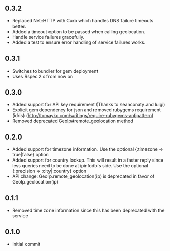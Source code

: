 ## 0.3.2

* Replaced Net::HTTP with Curb which handles DNS failure timeouts better.
* Added a timeout option to be passed when calling geolocation.
* Handle service failures gracefully.
* Added a test to ensure error handling of service failures works.

## 0.3.1

* Switches to bundler for gem deployment
* Uses Rspec 2.x from now on

## 0.3.0

* Added support for API key requirement (Thanks to seanconaty and luigi)
* Explicit gem dependency for json and removed rubygems requirement (idris) (http://tomayko.com/writings/require-rubygems-antipattern)
* Removed deprecated GeoIp#remote_geolocation method

## 0.2.0

* Added support for timezone information. Use the optional {:timezone => true|false} option
* Added support for country lookup. This will result in a faster reply since less queries need
  to be done at ipinfodb's side. Use the optional {:precision => :city|:country} option
* API change: GeoIp.remote_geolocation(ip) is deprecated in favor of GeoIp.geolocation(ip)

## 0.1.1

* Removed time zone information since this has been deprecated with the service

## 0.1.0

* Initial commit
